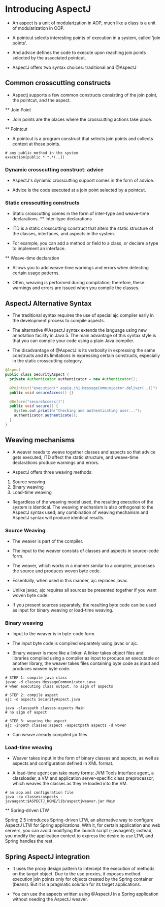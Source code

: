 # Introducing AspectJ

- An aspect is a unit of modularization in AOP, much like a class is a unit of
  modularization in OOP.

- A pointcut selects interesting points of execution in a system, called 'join
  points'.

- And advice defines the code to execute upon reaching join points selected by
  the associated pointcut.

- AspectJ offers two syntax choices: traditional and @AspectJ

## Common crosscutting constructs

- Aspectj supports a few common constructs consisting of the join point, the
  pointcut, and the aspect.

** Join Point

- Join points are the places where the crosscutting actions take place.

** Pointcut

- A pointcut is a program construct that selects join points and collects
  context at those points.

```shell
# any public method in the system
execution(public * *.*(..))
```

### Dynamic crosscutting construct: advice

- AspectJ's dynamic crosscutting support comes in the form of advice.

- Advice is the code executed at a join point selected by a pointcut.

### Static crosscutting constructs

- Static crosscutting comes in the form of inter-type and weave-time declarations.
** Inter-type declarations

- ITD is a static crosscutting construct that alters the static structure of the
  classes, interfaces, and aspects in the system.

- For example, you can add a method or field to a class, or declare a type to
  implement an interface.

** Weave-time declaration

- Allows you to add weave-time warnings and errors when detecting certain usage
  patterns.

- Often, weaving is performed during compilation; therefore, these warnings and
  errors are issued when you compile the classes.

## AspectJ Alternative Syntax

- The traditional syntax requires the use of special ajc compiler early in the
  development process to compile aspects.

- The alternative @AspectJ syntax extends the language using new annotation
  facility in Java 5. The main advantage of this syntax style is that you can
  compile your code using a plain Java compiler.

- The disadvantage of @AspectJ is its verbosity in expressing the same
  constructs and its limitations in expressing certain constructs, especially in
  the static crosscutting category.


```java
@Aspect
public class SecurityAspect {
  private Authenticator authenticator = new Authenticator();

  @Pointcut("execution(* aopia.ch1.MessageCommunicator.deliver(..))")
  public void secureAccess() {}

  @Before("secureAccess()")
  public void secure() {
    System.out.println("Checking and authenticating user...");
    authenticator.authenticate();
  }
}
```

## Weaving mechanisms

- A weaver needs to weave together classes and aspects so that advice gets
  executed, ITD affect the static structure, and weave-time declarations produce
  warnings and errors.

- AspectJ offers three weaving methods:

1. Source weaving
2. Binary weaving
3. Load-time weaving

- Regardless of the weaving model used, the resulting execution of the system is
  identical. The weaving mechanism is also orthogonal to the AspectJ syntax
  used; any combination of weaving mechanism and AspectJ syntax will produce
  identical results.

### Source Weaving

- The weaver is part of the compiler.

- The input to the weaver consists of classes and aspects in source-code form.

- The weaver, which works in a manner similar to a compiler, processes the
  source and produces woven byte code.

- Essentially, when used in this manner, ajc replaces javac.

- Unlike javac, ajc requires all sources be presented together if you want woven
  byte code.

- If you present sources separately, the resulting byte code can be used as
  input for binary weaving or load-time weaving.

### Binary weaving

- Input to the weaver is in byte-code form.

- The input byte code is compiled separately using javac or ajc.

- Binary weaver is more like a linker. A linker takes object files and libraries
  compiled using a compiler as input to produce an executable or another
  library, the weaver takes files containing byte code as input and produces
  wowen byte code.

```shell
# STEP 1: compile java class
javac -d classes MessageCommunicator.java
# when executing class output, no sign of aspects

# STEP 2: compile aspect
ajc -d aspects SecurityAspect.java

java -classpath classes:aspects Main
# no sign of aspect

# STEP 3: weaving the aspect
ajc -inpath classes:aspect -aspectpath aspects -d woven
```

- Can weave already compiled jar files.

### Load-time weaving

-  Weaver takes input in the form of binary classes and aspects, as well as
   aspects and configuration defined in XML format.

- A load-time agent can take many forms: JVM Tools Interface agent, a
  classloader, a VM and application server-specific class preprocessor, which
  weaves the classes as they're loaded into the VM.

```shell
# an aop.xml configuration file
java -cp classes:aspects -javaagent:$ASPECTJ_HOME/lib/aspectjweaver.jar Main
```


** Spring-driven LTW

Spring 2.5 introduces Spring-driven LTW, an alternative way to configure AspectJ
LTW for Spring applications. With it, for certain application and web servers,
you can avoid modifying the launch script (-javaagent); instead, you modify the
application context to express the desire to use LTW, and Spring handles the rest.

## Spring AspectJ integration

- It uses the proxy design pattern to intercept the execution of methods on the
  target object. Due to the use proxies, it exposes method execution join points
  only for objects created by the Spring container (beans). But it is a
  pragmatic solution for its target applications.

- You can use the aspects written using @AspectJ in a Spring application without
  needing the AspectJ weaver.
